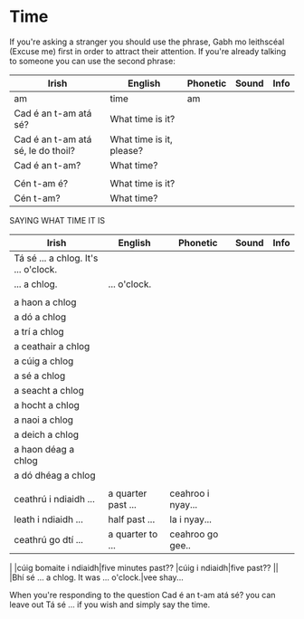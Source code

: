# Time

If you're asking a stranger you should use the phrase, Gabh mo leithscéal (Excuse me) first in order to attract their attention. If you're already talking to someone you can use the  second phrase:

|Irish|English|Phonetic|Sound|Info|
|------|-------|--------|-----|----|
|am|time|am
|Cad é an t-am atá sé?| What time is it?
|Cad é an t-am atá sé, le do thoil?| What time is it, please?
|Cad é an t-am?| What time?
||
|Cén t-am é?|What time is it?
|Cén t-am?|What time?


SAYING WHAT TIME IT IS

|Irish|English|Phonetic|Sound|Info|
|------|-------|--------|-----|----|
|Tá sé ... a chlog. It's ... o'clock.
|... a chlog. | ... o'clock.
||
|a haon a chlog
|a dó a chlog
|a trí a chlog
|a ceathair a chlog
|a cúig a chlog
|a sé a chlog
|a seacht a chlog
|a hocht a chlog
|a naoi a chlog
|a deich a chlog
|a haon déag a chlog
|a dó dhéag a chlog
||   
|ceathrú i ndiaidh ... |a quarter past ...|ceahroo i nyay...
|leath i ndiaidh ... |half past ...|la i nyay...
|ceathrú go dtí ... |a quarter to ...|ceahroo go gee..
|
|cúig bomaite i ndiaidh|five minutes past??
|cúig i ndiaidh|five past??
||
|Bhí sé ... a chlog. It was ... o'clock.|vee shay...

When you're responding to the question Cad é an t-am atá sé? you can leave out Tá sé ... if you wish and simply say the time.